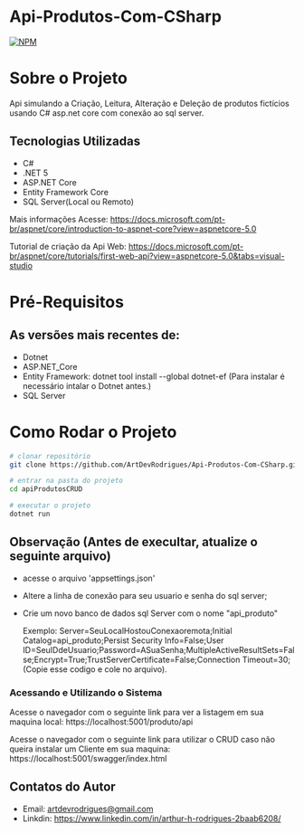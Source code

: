 # Api-Produtos-Com-CSharp
[![NPM](https://img.shields.io/npm/l/react)](https://github.com/ArtDevRodrigues/Api-Produtos-Com-CSharp/blob/main/LICENSE) 

# Sobre o Projeto

Api simulando a Criação, Leitura, Alteração e Deleção de produtos fictícios usando C# asp.net core com conexão ao sql server.
    
## Tecnologias Utilizadas 

- C#
- .NET 5
- ASP.NET Core
- Entity Framework Core
- SQL Server(Local ou Remoto)

Mais informações Acesse: 
https://docs.microsoft.com/pt-br/aspnet/core/introduction-to-aspnet-core?view=aspnetcore-5.0

Tutorial de criação da Api Web: https://docs.microsoft.com/pt-br/aspnet/core/tutorials/first-web-api?view=aspnetcore-5.0&tabs=visual-studio

# Pré-Requisitos
## As versões mais recentes de:

- Dotnet
- ASP.NET_Core
- Entity Framework: dotnet tool install --global dotnet-ef  (Para instalar é necessário intalar o Dotnet antes.)
- SQL Server

# Como Rodar o Projeto
```bash
# clonar repositório
git clone https://github.com/ArtDevRodrigues/Api-Produtos-Com-CSharp.git

# entrar na pasta do projeto
cd apiProdutosCRUD

# executar o projeto
dotnet run
```
## Observação (Antes de execultar, atualize o seguinte arquivo)

- acesse o arquivo 'appsettings.json' 

- Altere a linha de conexão para seu usuario e senha do sql server;

- Crie um novo banco de dados sql Server com o nome "api_produto"

    Exemplo: Server=SeuLocalHostouConexaoremota;Initial Catalog=api_produto;Persist Security Info=False;User ID=SeuIDdeUsuario;Password=ASuaSenha;MultipleActiveResultSets=False;Encrypt=True;TrustServerCertificate=False;Connection Timeout=30;(Copie esse codigo e cole no arquivo).

### Acessando e Utilizando o Sistema

Acesse o navegador com o seguinte link para ver a listagem em sua maquina local: https://localhost:5001/produto/api

Acesse o navegador com o seguinte link para utilizar o CRUD caso não queira instalar um Cliente em sua maquina: https://localhost:5001/swagger/index.html

## Contatos do Autor

- Email: artdevrodrigues@gmail.com
- Linkdin: https://www.linkedin.com/in/arthur-h-rodrigues-2baab6208/
